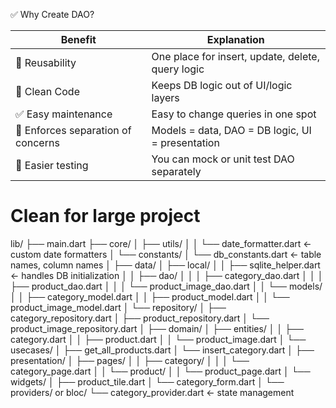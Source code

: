 ✅ Why Create DAO?

| Benefit                            | Explanation                                       |
| ---------------------------------- | ------------------------------------------------- |
| 🔁 Reusability                     | One place for insert, update, delete, query logic |
| 🧼 Clean Code                      | Keeps DB logic out of UI/logic layers             |
| ✅ Easy maintenance                 | Easy to change queries in one spot                |
| 📏 Enforces separation of concerns | Models = data, DAO = DB logic, UI = presentation  |
| 🧪 Easier testing                  | You can mock or unit test DAO separately          |



# Clean for large project 
lib/
├── main.dart
├── core/
│   ├── utils/
│   │   └── date_formatter.dart      ← custom date formatters
│   └── constants/
│       └── db_constants.dart        ← table names, column names
│
├── data/
│   ├── local/
│   │   ├── sqlite_helper.dart       ← handles DB initialization
│   │   ├── dao/
│   │   │   ├── category_dao.dart
│   │   │   ├── product_dao.dart
│   │   │   └── product_image_dao.dart
│   │   └── models/
│   │       ├── category_model.dart
│   │       ├── product_model.dart
│   │       └── product_image_model.dart
│   └── repository/
│       ├── category_repository.dart
│       ├── product_repository.dart
│       └── product_image_repository.dart
│
├── domain/
│   ├── entities/
│   │   ├── category.dart
│   │   ├── product.dart
│   │   └── product_image.dart
│   └── usecases/
│       ├── get_all_products.dart
│       └── insert_category.dart
│
├── presentation/
│   ├── pages/
│   │   ├── category/
│   │   │   └── category_page.dart
│   │   └── product/
│   │       └── product_page.dart
│   └── widgets/
│       ├── product_tile.dart
│       └── category_form.dart
│
└── providers/ or bloc/
    └── category_provider.dart       ← state management
